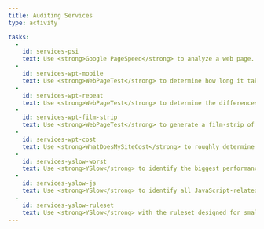 ```yaml
---
title: Auditing Services
type: activity

tasks:
  -
    id: services-psi
    text: Use <strong>Google PageSpeed</strong> to analyze a web page. Use the information to make a plan for fixing the issues.
  -
    id: services-wpt-mobile
    text: Use <strong>WebPageTest</strong> to determine how long it takes a web page to start rendering using an iPhone 4 on 3G mobile connection.
  -
    id: services-wpt-repeat
    text: Use <strong>WebPageTest</strong> to determine the differences between a "cold" load (first-time visit) versus a repeat visit with browser cache primed.
  -
    id: services-wpt-film-strip
    text: Use <strong>WebPageTest</strong> to generate a film-strip of a web page render.
  -
    id: services-wpt-cost
    text: Use <strong>WhatDoesMySiteCost</strong> to roughly determine the cost of a web page in various countries.
  -
    id: services-yslow-worst
    text: Use <strong>YSlow</strong> to identify the biggest performance problems with a site.
  -
    id: services-yslow-js
    text: Use <strong>YSlow</strong> to identify all JavaScript-related scores and determine how to fix them (if needed).
  -
    id: services-yslow-ruleset
    text: Use <strong>YSlow</strong> with the ruleset designed for small sites and blogs. Compare the score to YSlow v2.
---
```

